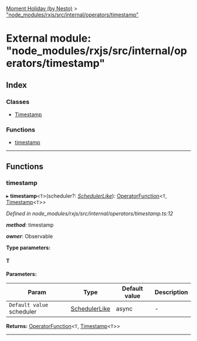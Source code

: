 [Moment Holiday (by Nesto)](../README.md) > ["node_modules/rxjs/src/internal/operators/timestamp"](../modules/_node_modules_rxjs_src_internal_operators_timestamp_.md)

# External module: "node_modules/rxjs/src/internal/operators/timestamp"

## Index

### Classes

* [Timestamp](../classes/_node_modules_rxjs_src_internal_operators_timestamp_.timestamp.md)

### Functions

* [timestamp](_node_modules_rxjs_src_internal_operators_timestamp_.md#timestamp-1)

---

## Functions

<a id="timestamp-1"></a>

###  timestamp

▸ **timestamp**<`T`>(scheduler?: *[SchedulerLike](../interfaces/_node_modules_rxjs_src_internal_types_.schedulerlike.md)*): [OperatorFunction](../interfaces/_node_modules_rxjs_src_internal_types_.operatorfunction.md)<`T`, [Timestamp](../classes/_node_modules_rxjs_src_internal_operators_timestamp_.timestamp.md)<`T`>>

*Defined in node_modules/rxjs/src/internal/operators/timestamp.ts:12*

*__method__*: timestamp

*__owner__*: Observable

**Type parameters:**

#### T 
**Parameters:**

| Param | Type | Default value | Description |
| ------ | ------ | ------ | ------ |
| `Default value` scheduler | [SchedulerLike](../interfaces/_node_modules_rxjs_src_internal_types_.schedulerlike.md) |  async |  - |

**Returns:** [OperatorFunction](../interfaces/_node_modules_rxjs_src_internal_types_.operatorfunction.md)<`T`, [Timestamp](../classes/_node_modules_rxjs_src_internal_operators_timestamp_.timestamp.md)<`T`>>

___

